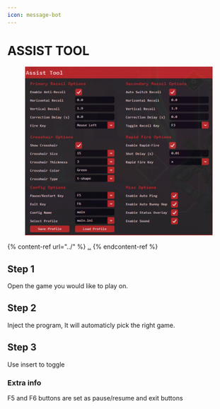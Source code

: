 ```yaml
---
icon: message-bot
---
```


# ASSIST TOOL

<figure><img src="../.gitbook/assets/assist tool.png" alt=""><figcaption></figcaption></figure>

{% content-ref url="../" %}
[..](../)
{% endcontent-ref %}

## Step 1

Open the game you would like to play on.&#x20;

## Step 2

Inject the program, It will automaticly pick the right game.&#x20;

## Step 3

Use insert to toggle

### Extra info

F5 and F6 buttons are set as pause/resume and exit buttons
